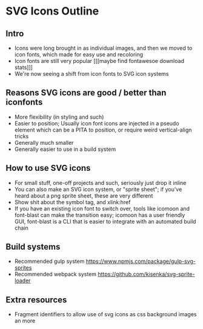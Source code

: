 # SVG Icons Outline

## Intro
* Icons were long brought in as individual images, and then we moved to icon fonts, which made for easy use and recoloring
* Icon fonts are still very popular [[[maybe find fontawesoe download stats]]]
* We're now seeing a shift from icon fonts to SVG icon systems

## Reasons SVG icons are good / better than iconfonts

* More flexibility (in styling and such)
* Easier to position; Usually icon font icons are injected in a pseudo element which can be a PITA to position, or require weird vertical-align tricks
* Generally much smaller
* Generally easier to use in a build system

## How to use SVG icons
* For small stuff, one-off projects and such, seriously just drop it inline
* You can also make an SVG icon system, or "sprite sheet"; if you've heard about a png sprite sheet, these are very different
* Show shit about the symbol tag, and xlink:href
* If you have an existing icon font to switch over, tools like icomoon and font-blast can make the transition easy; icomoon has a user friendly GUI, font-blast is a CLI that is easier to integrate with an automated build chain

## Build systems
* Recommended gulp system https://www.npmjs.com/package/gulp-svg-sprites
* Recommended webpack system https://github.com/kisenka/svg-sprite-loader

## Extra resources
* Fragment identifiers to allow use of svg icons as css background images an more
